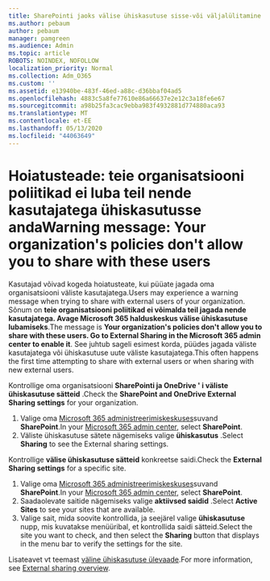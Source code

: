 ```yaml
---
title: SharePointi jaoks välise ühiskasutuse sisse-või väljalülitamine
ms.author: pebaum
author: pebaum
manager: pamgreen
ms.audience: Admin
ms.topic: article
ROBOTS: NOINDEX, NOFOLLOW
localization_priority: Normal
ms.collection: Adm_O365
ms.custom: ''
ms.assetid: e13940be-483f-46ed-a88c-d36bbaf04ad5
ms.openlocfilehash: 4883c5a8fe77610e86a66637e2e12c3a18fe6e67
ms.sourcegitcommit: a98b25fa3cac9ebba983f4932881d774880aca93
ms.translationtype: MT
ms.contentlocale: et-EE
ms.lasthandoff: 05/13/2020
ms.locfileid: "44063649"
---
```

# <a name="warning-message-your-organizations-policies-dont-allow-you-to-share-with-these-users"></a><span data-ttu-id="b0e25-102">Hoiatusteade: teie organisatsiooni poliitikad ei luba teil nende kasutajatega ühiskasutusse anda</span><span class="sxs-lookup"><span data-stu-id="b0e25-102">Warning message: Your organization's policies don't allow you to share with these users</span></span>

<span data-ttu-id="b0e25-103">Kasutajad võivad kogeda hoiatusteate, kui püüate jagada oma organisatsiooni väliste kasutajatega.</span><span class="sxs-lookup"><span data-stu-id="b0e25-103">Users may experience a warning message when trying to share with external users of your organization.</span></span> <span data-ttu-id="b0e25-104">Sõnum on **teie organisatsiooni poliitikad ei võimalda teil jagada nende kasutajatega. Avage Microsoft 365 halduskeskus välise ühiskasutuse lubamiseks**.</span><span class="sxs-lookup"><span data-stu-id="b0e25-104">The message is **Your organization's policies don't allow you to share with these users. Go to External Sharing in the Microsoft 365 admin center to enable it**.</span></span> <span data-ttu-id="b0e25-105">See juhtub sageli esimest korda, püüdes jagada väliste kasutajatega või ühiskasutuse uute väliste kasutajatega.</span><span class="sxs-lookup"><span data-stu-id="b0e25-105">This often happens the first time attempting to share with external users or when sharing with new external users.</span></span>

<span data-ttu-id="b0e25-106">Kontrollige oma organisatsiooni **SharePointi ja OneDrive ' i väliste ühiskasutuse sätteid** .</span><span class="sxs-lookup"><span data-stu-id="b0e25-106">Check the **SharePoint and OneDrive External Sharing settings** for your organization.</span></span>

1. <span data-ttu-id="b0e25-107">Valige oma [Microsoft 365 administreerimiskeskuses](https://admin.microsoft.com/AdminPortal/Home#/homepage">https://admin.microsoft.com/)suvand **SharePoint**.</span><span class="sxs-lookup"><span data-stu-id="b0e25-107">In your [Microsoft 365 admin center](https://admin.microsoft.com/AdminPortal/Home#/homepage">https://admin.microsoft.com/), select **SharePoint**.</span></span>
3. <span data-ttu-id="b0e25-108">Väliste ühiskasutuse sätete nägemiseks valige **ühiskasutus** .</span><span class="sxs-lookup"><span data-stu-id="b0e25-108">Select **Sharing** to see the External sharing settings.</span></span>

<span data-ttu-id="b0e25-109">Kontrollige **välise ühiskasutuse sätteid** konkreetse saidi.</span><span class="sxs-lookup"><span data-stu-id="b0e25-109">Check the **External Sharing settings** for a specific site.</span></span>

1. <span data-ttu-id="b0e25-110">Valige oma [Microsoft 365 administreerimiskeskuses](https://admin.microsoft.com/AdminPortal/Home#/homepage">https://admin.microsoft.com/)suvand **SharePoint**.</span><span class="sxs-lookup"><span data-stu-id="b0e25-110">In your [Microsoft 365 admin center](https://admin.microsoft.com/AdminPortal/Home#/homepage">https://admin.microsoft.com/), select **SharePoint**.</span></span>
2. <span data-ttu-id="b0e25-111">Saadaolevate saitide nägemiseks valige **aktiivsed saidid** .</span><span class="sxs-lookup"><span data-stu-id="b0e25-111">Select **Active Sites** to see your sites that are available.</span></span>
3. <span data-ttu-id="b0e25-112">Valige sait, mida soovite kontrollida, ja seejärel valige **ühiskasutuse** nupp, mis kuvatakse menüüribal, et kontrollida saidi sätteid.</span><span class="sxs-lookup"><span data-stu-id="b0e25-112">Select the site you want to check, and then select the **Sharing** button that displays in the menu bar to verify the settings for the site.</span></span>

<span data-ttu-id="b0e25-113">Lisateavet vt teemast [väline ühiskasutuse ülevaade](https://docs.microsoft.com/sharepoint/external-sharing-overview).</span><span class="sxs-lookup"><span data-stu-id="b0e25-113">For more information, see [External sharing overview](https://docs.microsoft.com/sharepoint/external-sharing-overview).</span></span>